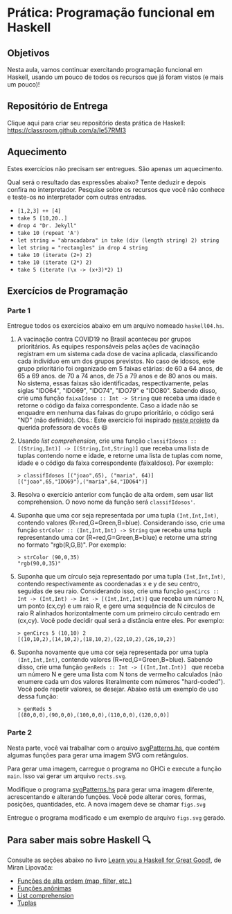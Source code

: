 # Prática: Programação funcional em Haskell


## Objetivos


Nesta aula, vamos continuar exercitando programação funcional em Haskell, usando um pouco de todos os recursos que já foram vistos (e mais um pouco)!


## Repositório de Entrega


Clique aqui para criar seu repositório desta prática de Haskell: https://classroom.github.com/a/Ie57RMI3



## Aquecimento


Estes exercícios não precisam ser entregues. São apenas um aquecimento.


Qual será o resultado das expressões abaixo? Tente deduzir e depois confira no interpretador. Pesquise sobre os recursos que você não conhece e teste-os no interpretador com outras entradas.

   - `[1,2,3] ++ [4]`
   - `take 5 [10,20..]`
   - `drop 4 "Dr. Jekyll"`
   - `take 10 (repeat 'A')`
   - `let string = "abracadabra" in take (div (length string) 2) string`
   - `let string = "rectangles" in drop 4 string`
   - `take 10 (iterate (2+) 2)`
   - `take 10 (iterate (2*) 2)`
   - `take 5 (iterate (\x -> (x+3)*2) 1)`
   

## Exercícios de Programação 


### Parte 1

Entregue todos os exercícios abaixo em um arquivo nomeado `haskell04.hs`.

1. A vacinação contra COVID19 no Brasil aconteceu por grupos prioritários. As equipes responsáveis pelas ações de vacinação registram em um sistema cada dose de vacina aplicada, classificando cada indivíduo em um dos grupos previstos. No caso de idosos, este grupo prioritário foi organizado em 5 faixas etárias: de 60 a 64 anos, de 65 a 69 anos. de 70 a 74 anos, de 75 a 79 anos e de 80 anos ou mais. No sistema, essas faixas são identificadas, respectivamente, pelas siglas "IDO64", "IDO69", "IDO74", "IDO79" e "IDO80". Sabendo disso, crie uma função `faixaIdoso :: Int -> String` que receba uma idade e retorne o código da faixa correspondente. Caso a idade não se enquadre em nenhuma das faixas do grupo prioritário, o código será "ND" (não definido). Obs.: Este exercício foi inspirado [neste projeto](https://www.ufsm.br/2021/07/16/ufsm-cria-aplicativo-que-agiliza-o-processo-de-vacinacao-contra-a-covid-19/) da querida professora de vocês 😃


2. Usando *list comprehension*, crie uma função `classifIdosos :: [(String,Int)] -> [(String,Int,String)]` que receba uma lista de tuplas contendo nome e idade, e retorne uma lista de tuplas com nome, idade e o código da faixa correspondente (faixaIdoso). Por exemplo:
   ```
   > classifIdosos [("joao",65), ("maria", 64)]
   [("joao",65,"IDO69"),("maria",64,"IDO64")]
   ```   

3. Resolva o exercício anterior com função de alta ordem, sem usar list comprehension. O novo nome da função será `classifIdosos'`.


4. Suponha que uma cor seja representada por uma tupla `(Int,Int,Int)`, contendo valores (R=red,G=Green,B=blue). Considerando isso, crie uma função `strColor :: (Int,Int,Int) -> String` que receba uma tupla representando uma cor (R=red,G=Green,B=blue) e retorne uma string no formato "rgb(R,G,B)". Por exemplo:
   ```
   > strColor (90,0,35)
   "rgb(90,0,35)"
   ```


5. Suponha que um círculo seja representado por uma tupla `(Int,Int,Int)`, contendo respectivamente as coordenadas x e y de seu centro, seguidas de seu raio. Considerando isso, crie uma função `genCircs :: Int -> (Int,Int) -> Int -> [(Int,Int,Int)]` que receba um número N, um ponto (cx,cy) e um raio R, e gere uma sequência de N círculos de raio R alinhados horizontalmente com um primeiro círculo centrado em (cx,cy). Você pode decidir qual será a distância entre eles. Por exemplo:
   ```
   > genCircs 5 (10,10) 2
   [(10,10,2),(14,10,2),(18,10,2),(22,10,2),(26,10,2)]
   ```

6. Suponha novamente que uma cor seja representada por uma tupla `(Int,Int,Int)`, contendo valores (R=red,G=Green,B=blue). Sabendo disso, crie uma função `genReds :: Int -> [(Int,Int.Int)] ` que receba um número N e gere uma lista com N tons de vermelho calculados (não enumere cada um dos valores literalmente com números "hard-coded"). Você pode repetir valores, se desejar. Abaixo está um exemplo de uso dessa função:
   ```
   > genReds 5
   [(80,0,0),(90,0,0),(100,0,0),(110,0,0),(120,0,0)]
   ```

### Parte 2

Nesta parte, você vai trabalhar com o arquivo [svgPatterns.hs](svgPatterns.hs), que contém algumas funções para gerar uma imagem SVG com retângulos.

Para gerar uma imagem, carregue o programa no GHCi e execute a função `main`. Isso vai gerar um arquivo `rects.svg`.

Modifique o programa  [svgPatterns.hs](svgPatterns.hs) para gerar uma imagem diferente, acrescentando e alterando funções. Você pode alterar cores, formas, posições, quantidades, etc. A nova imagem deve se chamar `figs.svg`

Entregue o programa modificado e um exemplo de arquivo `figs.svg` gerado.





## Para saber mais sobre Haskell :mag:

Consulte as seções abaixo no livro [Learn you a Haskell for Great Good!](http://learnyouahaskell.com), de Miran Lipovača:
- [Funções de alta ordem (map, filter, etc.)](http://learnyouahaskell.com/higher-order-functions)
- [Funções anônimas](http://learnyouahaskell.com/higher-order-functions#lambdas)
- [List comprehension](http://learnyouahaskell.com/starting-out#im-a-list-comprehension)
- [Tuplas](http://learnyouahaskell.com/starting-out#tuples) 

